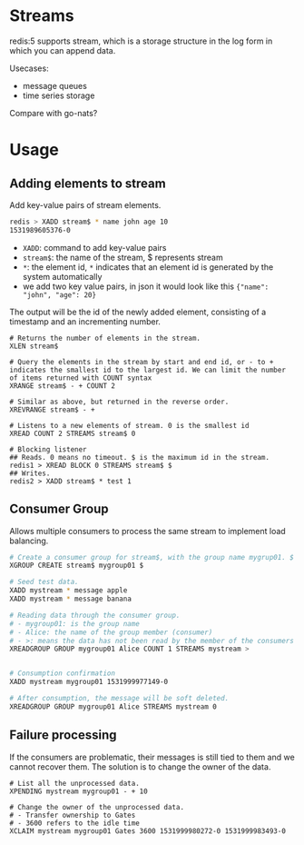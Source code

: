 # Streams

redis:5 supports stream, which is a storage structure in the log form in which you can append data.

Usecases:
- message queues
- time series storage

Compare with go-nats?


# Usage

## Adding elements to stream

Add key-value pairs of stream elements.
```bash
redis > XADD stream$ * name john age 10
1531989605376-0
```

- `XADD`: command to add key-value pairs
- `stream$`: the name of the stream, $ represents stream
- `*`: the element id, `*` indicates that an element id is generated by the system automatically
- we add two key value pairs, in json it would look like this `{"name": "john", "age": 20}`

The output will be the id of the newly added element, consisting of a timestamp and an incrementing number.

```
# Returns the number of elements in the stream.
XLEN stream$

# Query the elements in the stream by start and end id, or - to + indicates the smallest id to the largest id. We can limit the number of items returned with COUNT syntax
XRANGE stream$ - + COUNT 2

# Similar as above, but returned in the reverse order.
XREVRANGE stream$ - +

# Listens to a new elements of stream. 0 is the smallest id
XREAD COUNT 2 STREAMS stream$ 0

# Blocking listener
## Reads. 0 means no timeout. $ is the maximum id in the stream.
redis1 > XREAD BLOCK 0 STREAMS stream$ $
## Writes.
redis2 > XADD stream$ * test 1
```

## Consumer Group

Allows multiple consumers to process the same stream to implement load balancing.

```bash
# Create a consumer group for stream$, with the group name mygrup01. $ means read the element that is after the current maximum id.
XGROUP CREATE stream$ mygroup01 $

# Seed test data.
XADD mystream * message apple
XADD mystream * message banana

# Reading data through the consumer group.
# - mygroup01: is the group name
# - Alice: the name of the group member (consumer)
# - >: means the data has not been read by the member of the consumers so far.
XREADGROUP GROUP mygroup01 Alice COUNT 1 STREAMS mystream >


# Consumption confirmation
XADD mystream mygroup01 1531999977149-0

# After consumption, the message will be soft deleted.
XREADGROUP GROUP mygroup01 Alice STREAMS mystream 0
```


## Failure processing

If the consumers are problematic, their messages is still tied to them and we cannot recover them. The solution is to change the owner of the data.

```
# List all the unprocessed data.
XPENDING mystream mygroup01 - + 10

# Change the owner of the unprocessed data.
# - Transfer ownership to Gates
# - 3600 refers to the idle time
XCLAIM mystream mygroup01 Gates 3600 1531999980272-0 1531999983493-0
```
